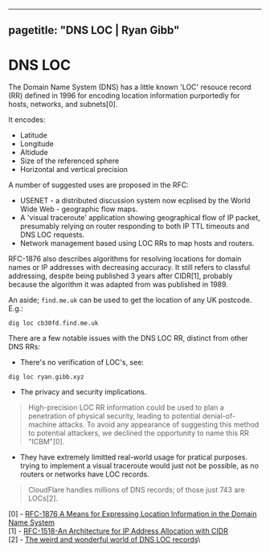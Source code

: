 
---
pagetitle: "DNS LOC | Ryan Gibb"
---

# DNS LOC

The Domain Name System (DNS) has a little known 'LOC' resouce record (RR) defined in 1996 for encoding location information purportedly for hosts, networks, and subnets[0].

It encodes:

- Latitude
- Longitude
- Altidude
- Size of the referenced sphere
- Horizontal and vertical precision

A number of suggested uses are proposed in the RFC:

- USENET - a distributed discussion system now ecplised by the World Wide Web - geographic flow maps.
- A 'visual traceroute' application showing geographical flow of IP packet, presumably relying on router responding to both IP TTL timeouts and DNS LOC requests.
- Network management based using LOC RRs to map hosts and routers.

RFC-1876 also describes algorithms for resolving locations for domain names or IP addresses with decreasing accuracy.
It still refers to classful addressing, despite being published 3 years after CIDR[1], probably because the algorithm it was adapted from was published in 1989.

An aside; `find.me.uk` can be used to get the location of any UK postcode. E.g.:

	dig loc cb30fd.find.me.uk

There are a few notable issues with the DNS LOC RR, distinct from other DNS RRs:

- There's no verification of LOC's, see:
```
dig loc ryan.gibb.xyz
```
- The privacy and security implications.

> High-precision LOC RR information could be used to plan a penetration of physical security, leading to potential denial-of-machine attacks. To avoid any appearance of suggesting this method to potential attackers, we declined the opportunity to name this RR "ICBM"[0].

- They have extremely limitted real-world usage for pratical purposes. trying to implement a visual traceroute would just not be possible, as no routers or networks have LOC records.

> CloudFlare handles millions of DNS records; of those just 743 are LOCs[2].

[0] - [RFC-1876 A Means for Expressing Location Information in the Domain Name System](https://datatracker.ietf.org/doc/html/rfc1876)\
[1] - [RFC-1518-An Architecture for IP Address Allocation with CIDR](https://datatracker.ietf.org/doc/html/rfc1518)\
[2] - [The weird and wonderful world of DNS LOC records](https://blog.cloudflare.com/the-weird-and-wonderful-world-of-dns-loc-records/)\

